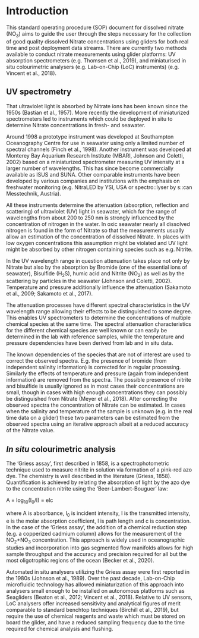 # Introduction

This standard operating procedure (SOP) document for dissolved nitrate (NO<sub>3</sub>) aims to guide the user through the steps necessary for the collection of good quality dissolved Nitrate concentrations using gliders for both real time and post deployment data streams. 
There are currently two methods available to conduct nitrate measurements using glider platforms: UV absorption spectrometers (e.g. Thomsen et al., 2019), and miniaturised in situ colourimetric analysers (e.g. Lab-on-Chip (LoC) instruments) (e.g. Vincent et al., 2018).

## UV spectrometry
That ultraviolet light is absorbed by Nitrate ions has been known since the 1950s (Bastian et al., 1957). 
More recently the development of miniaturized spectrometers led to instruments which could be deployed in situ to determine Nitrate concentrations in fresh- and seawater.

Around 1998 a prototype instrument was developed at Southampton Oceanography Centre for use in seawater using only a limited number of spectral channels (Finch et al., 1998). 
Another instrument was developed at Monterey Bay Aquarium Research Institute (MBARI, Johnson and Coletti, 2002) based on a miniaturized spectrometer measuring UV intensity at a larger number of wavelengths. This has since become commercially available as ISUS and  SUNA.
Other comparable instruments have been developed by various companies and institutions with the emphasis on freshwater monitoring (e.g. NitraLED by YSI, USA or spectro::lyser by s::can Messtechnik, Austria).

All these instruments determine the attenuation (absorption, reflection and scattering) of ultraviolet (UV) light in seawater, which for the range of wavelengths from about 200 to 250 nm is strongly influenced by the concentration of nitrogen in the water. 
In oxic seawater nearly all dissolved nitrogen is found in the form of Nitrate so that the measurements usually allow an estimation of the concentration of dissolved Nitrate. 
In places with low oxygen concentrations this assumption might be violated and UV light might be absorbed by other nitrogen containing species such as e.g. Nitrite.

In the UV wavelength range in question attenuation takes place not only by Nitrate but also by the absorption by Bromide (one of the essential ions of seawater), Bisulfide (H<sub>2</sub>S), humic acid and Nitrite (NO<sub>2</sub>) as well as by the scattering by particles in the seawater (Johnson and Coletti, 2002). 
Temperature and pressure additionally influence the attenuation (Sakamoto  et al., 2009; Sakamoto et al., 2017).

The attenuation processes have different spectral characteristics in the UV wavelength range allowing their effects to be distinguished to some degree. 
This enables UV spectrometers to determine the concentrations of multiple chemical species at the same time. 
The spectral attenuation characteristics for the different chemical species are well known or can easily be determined in the lab with reference samples, while the temperature and pressure dependencies have been derived from lab and in situ data.

The known dependencies of the species that are not of interest are used to correct the observed spectra. 
E.g. the presence of bromide (from independent salinity information) is corrected for in regular processing. 
Similarly the effects of temperature and pressure (again from independent information) are removed from the spectra. 
The possible presence of nitrite and bisulfide is usually ignored as in most cases their concentrations are small, though in cases with high enough concentrations they can possibly be distinguished from Nitrate (Meyer et al., 2018). 
After correcting the observed spectra the concentration of Nitrate can be estimated. 
In cases when the salinity and temperature of the sample is unknown (e.g. in the real time data on a glider) these two parameters can be estimated from the observed spectra using an iterative approach albeit at a reduced accuracy of the Nitrate value.  

## *In situ* colourimetric analysis
The ‘Griess assay’, first described in 1858, is a spectrophotometric technique used to measure nitrite in solution via formation of a pink-red azo dye. The chemistry is well described in the literature (Griess, 1858).
Quantification is achieved by relating the absorption of light by the azo dye to the concentration nitrite using the ‘Beer-Lambert-Bouguer’ law:

A = log<sub>10</sub>(I<sub>0</sub>/I) = elc

where A is absorbance, I<sub>0</sub> is incident intensity, I is the transmitted intensity, e is the molar absorption coefficient, l is path length and c is concentration. 
In the case of the ‘Griess assay’, the addition of a chemical reduction step (e.g. a copperized cadmium column) allows for the measurement of the NO<sub>2</sub>+NO<sub>3</sub> concentration. 
This approach is widely used in oceanographic studies and incorporation into gas segmented flow manifolds allows for high sample throughput and the accuracy and precision required for all but the most oligotrophic regions of the ocean (Becker et al., 2020). 

Automated in situ analysers utilizing the Griess assay were first reported in the 1980s (Johnson et al., 1989). 
Over the past decade, Lab-on-Chip microfluidic technology has allowed miniaturization of this approach into analysers small enough to be installed on autonomous platforms such as Seagliders (Beaton et al., 2012; Vincent et al., 2018). 
Relative to UV sensors, LoC analysers offer increased sensitivity and analytical figures of merit comparable to standard benchtop techniques (Birchill et al., 2019), but require the use of chemical reagents and waste which must be stored on board the glider, and have a reduced sampling frequency due to the time required for chemical analysis and flushing.

